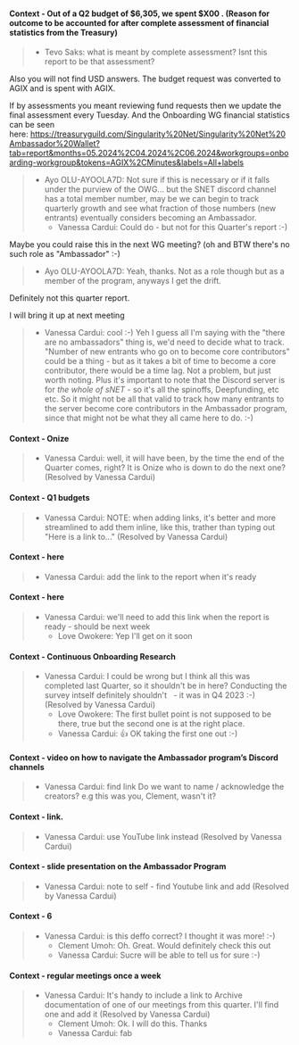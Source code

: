 #### Context - Out of a Q2 budget of $6,305, we spent $X00 . (Reason for outcome to be accounted for after complete assessment of financial statistics from the Treasury)
> * Tevo Saks: what is meant by complete assessment?
Isnt this report to be that assessment? 

Also you will not find USD answers.
The budget request was converted to AGIX and is spent with AGIX.

If by assessments you meant reviewing fund requests then we update the final assessment every Tuesday.
And the Onboarding WG financial statistics can be seen here: https://treasuryguild.com/Singularity%20Net/Singularity%20Net%20Ambassador%20Wallet?tab=report&months=05.2024%2C04.2024%2C06.2024&workgroups=onboarding-workgroup&tokens=AGIX%2CMinutes&labels=All+labels
> 
> * Ayo OLU-AYOOLA7D: Not sure if this is necessary or if it falls under the purview of the OWG... but the SNET discord channel has a total member number, may be we can begin to track quarterly growth and see what fraction of those numbers (new entrants) eventually considers becoming an Ambassador.
>   - Vanessa Cardui: Could do - but not for this Quarter's report :-)

Maybe you could raise this in the next WG meeting?
(oh and BTW there's no such role as "Ambassador" :-)
>   - Ayo OLU-AYOOLA7D: Yeah, thanks.
Not as a role though but as a member of the program, anyways I get the drift.

Definitely not this quarter report.

I will bring it up at next meeting
>   - Vanessa Cardui: cool :-)
Yeh I guess all I'm saying with the "there are no ambassadors" thing is, we'd need to decide what to track. "Number of new entrants who go on to become core contributors" could be a thing - but as it takes a bit of time to become a core contributor, there would be a time lag. Not a problem, but just worth noting. 
Plus it's important to note that the Discord server is for *the whole of sNET* - so it's all the spinoffs, Deepfunding, etc etc. So it might not be all that valid to track how many entrants to the server become core contributors in the Ambassador program, since that might not be what they all came here to do. :-)
> 
#### Context - Onize
> * Vanessa Cardui: well, it will have been, by the time the end of the Quarter comes, right? It is Onize who is down to do the next one? (Resolved by Vanessa Cardui)
> 
#### Context - Q1 budgets
> * Vanessa Cardui: NOTE: when adding links, it's better and more streamlined to add them inline, like this, trather than typing out "Here is a link to..." (Resolved by Vanessa Cardui)
> 
#### Context - here
> * Vanessa Cardui: add the link to the report when it's ready
> 
#### Context - here
> * Vanessa Cardui: we'll need to add this link when the report is ready - should be next week
>   - Love Owokere: Yep
I'll get on it soon
> 
#### Context - Continuous Onboarding Research
> * Vanessa Cardui: I could be wrong but I think all this was completed last Quarter, so it shouldn't be in here? Conducting the survey intself definitely shouldn't   - it was in Q4 2023 :-) (Resolved by Vanessa Cardui)
>   - Love Owokere: The first bullet point is not supposed to be there, true but the second one is at the right place.
>   - Vanessa Cardui: 👍 OK taking the first one out :-)
> 
#### Context - video on how to navigate the Ambassador program’s Discord channels
> * Vanessa Cardui: find link
Do we want to name / acknowledge the creators? e.g this was you, Clement, wasn't it?
> 
#### Context - link.
> * Vanessa Cardui: use YouTube link instead (Resolved by Vanessa Cardui)
> 
#### Context - slide presentation on the Ambassador Program
> * Vanessa Cardui: note to self - find Youtube link and add (Resolved by Vanessa Cardui)
> 
#### Context - 6
> * Vanessa Cardui: is this deffo correct? I thought it was more! :-)
>   - Clement Umoh: Oh. Great. Would definitely check this out
>   - Vanessa Cardui: Sucre will be able to tell us for sure :-)
> 
#### Context - regular meetings once a week
> * Vanessa Cardui: It's handy to include a link to Archive documentation of one of our meetings from this quarter. I'll find one and add it (Resolved by Vanessa Cardui)
>   - Clement Umoh: Ok. I will do this. Thanks
>   - Vanessa Cardui: fab
> 
